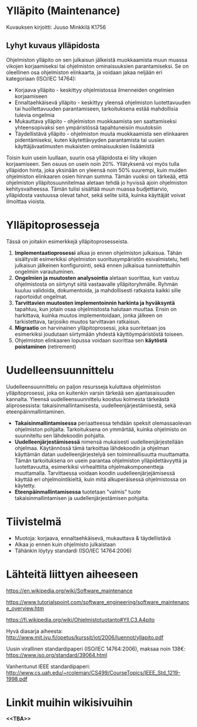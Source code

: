 # Ylläpito (Maintenance)
Kuvauksen kirjoitti: Juuso Minkkilä K1756

## Lyhyt kuvaus ylläpidosta
Ohjelmiston ylläpito on sen julkaisun jälkeistä muokkaamista muun muassa vikojen korjaamiseksi tai ohjelmiston ominaisuuksien parantamiseksi.
Se on oleellinen osa ohjelmiston elinkaarta, ja voidaan jakaa neljään eri kategoriaan (ISO/IEC 14764):

 * Korjaava ylläpito - keskittyy ohjelmistossa ilmenneiden ongelmien korjaamiseen
 * Ennaltaehkäisevä ylläpito - keskittyy yleensä ohjelmiston luotettavuuden tai huollettavuuden parantamiseen, tarkoituksena estää mahdollisia tulevia ongelmia
 * Mukauttava ylläpito - ohjelmiston muokkaamista sen saattamiseksi yhteensopivaksi sen ympäristössä tapahtuneisiin muutoksiin
 * Täydellistävä ylläpito - ohjelmiston muuta muokkaamista sen elinkaaren pidentämiseksi, kuten käytettävyyden parantamista tai uusien käyttäjävaatimusten mukaisten ominaisuuksien lisäämistä

Toisin kuin usein luullaan, suurin osa ylläpidosta ei liity vikojen korjaamiseen. Sen osuus on usein noin 20%. Yllätyksenä voi myös tulla ylläpidon hinta, joka yksinään on yleensä noin 50% suurempi, kuin muiden ohjelmiston elinkaaren osien hinnan summa. Tämän vuoksi on tärkeää, että ohjelmiston ylläpitosuunnitelmaa aletaan tehdä jo hyvissä ajoin ohjelmiston kehitysvaiheessa. Tämän tulisi sisältää muun muassa budjettiarvio, ylläpidosta vastuussa olevat tahot, sekä selite siitä, kuinka käyttäjät voivat ilmoittaa vioista.

# Ylläpitoprosesseja
Tässä on joitakin esimerkkejä ylläpitoprosesseista.

 1. **Implementaatioprosessi** alkaa jo ennen ohjelmiston julkaisua. Tähän sisältyvät esimerkiksi ohjelmiston suoritusympäristön esivalmistelu, heti julkaisun jälkeinen konfigurointi, sekä ennen julkaisua tunnistettuihin ongelmiin varautuminen.
 2. **Ongelmien ja muutosten analysointia** aletaan suorittaa, kun vastuu ohjelmistosta on siirtynyt siitä vastaavalle ylläpitoryhmälle. Ryhmän kuuluu validoida, dokumentoida, ja mahdollisesti ratkaista kaikki sille raportoidut ongelmat.
 3. **Tarvittavien muutosten implementoinnin harkinta ja hyväksyntä** tapahtuu, kun jotain osaa ohjelmistosta halutaan muuttaa. Ensin on harkittava, kuinka muutos implementoidaan, jonka jälkeen on tarkistettava, tarjosiko muutos tarvittavan ratkaisun.
 4. **Migraatio** on harvinainen ylläpitoprosessi, joka suoritetaan jos esimerkiksi joudutaan siirtymään yhdestä käyttöympäristöstä toiseen.
 5. Ohjelmiston elinkaaren lopussa voidaan suorittaa sen **käytöstä poistaminen** (retirement)

# Uudelleensuunnittelu
Uudelleensuunnittelu on paljon resursseja kuluttava ohjelmiston ylläpitoprosessi, joka on kuitenkin varsin tärkeää sen ajantasaisuuden kannalta. Yleensä uudelleensuunnittelu koostuu kolmesta tärkeästä aliprosessista: takaisinmallintamisesta, uudelleenjärjestämisestä, sekä eteenpäinmallintaminen.

 * **Takaisinmallintamisessa** periaatteessa tehdään speksit olemassaolevan ohjelmiston pohjalta. Tarkoituksena on ymmärtää, kuinka ohjelmisto on suunniteltu sen lähdekoodin pohjalta.
 * **Uudelleenjärjestämisessä** nimensä mukaisesti uudelleenjärjestellään ohjelmaa. Käytännössä tämä tarkoittaa lähdekoodin ja ohjelman käyttämän datan uudelleenjärjestelyä sen toiminnallisuutta muuttamatta. Tämän tarkoituksena on usein parantaa ohjelmiston ylläpidettävyyttä ja luotettavuutta, esimerkiksi virhealttiita ohjelmakomponentteja muuttamalla. Tarvittaessa voidaan koodin uudelleenjärjejämisessä käyttää eri ohjelmointikieltä, kuin mitä alkuperäisessä ohjelmistossa on käytetty.
 * **Eteenpäinmallintamisessa** tuotetaan "valmis" tuote takaisinmallintamisen ja uudellenjärjestämisen pohjalta.

# Tiivistelmä

 * Muotoja: korjaava, ennaltaehkäisevä, mukauttava & täydellistävä
 * Alkaa jo ennen kuin ohjelmisto julkaistaan
 * Tähänkin löytyy standardi (ISO/IEC 14764:2006)

# Lähteitä liittyen aiheeseen
https://en.wikipedia.org/wiki/Software_maintenance

https://www.tutorialspoint.com/software_engineering/software_maintenance_overview.htm

https://fi.wikipedia.org/wiki/Ohjelmistotuotanto#Yll.C3.A4pito

Hyvä diasarja aiheesta: http://www.mit.jyu.fi/opetus/kurssit/jot/2006/luennot/yllapito.pdf

Uusin virallinen standardipaperi (ISO/IEC 14764:2006), maksaa noin 138€: https://www.iso.org/standard/39064.html

Vanhentunut IEEE standardipaperi: http://www.cs.uah.edu/~rcoleman/CS499/CourseTopics/IEEE_Std_1219-1998.pdf

# Linkit muihin wikisivuihin

**&lt;&lt;TBA&gt;&gt;** <!-- <<TBA>> -->
